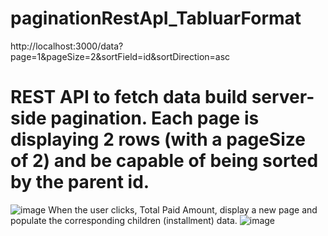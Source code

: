 # paginationRestApI_TabluarFormat
http://localhost:3000/data?page=1&pageSize=2&sortField=id&sortDirection=asc
# REST API to fetch data build server-side pagination. Each page is displaying 2 rows (with a pageSize of 2) and be capable of being sorted by the parent id. 

![image](https://user-images.githubusercontent.com/65679502/236013209-851a2c89-6ea3-4266-9b70-393946fe2d19.png)
When the user clicks, Total Paid Amount, display a new page and populate the corresponding children (installment) data.
![image](https://user-images.githubusercontent.com/65679502/236014030-aeb49fd5-99b8-456a-a78d-13126ce31265.png)

